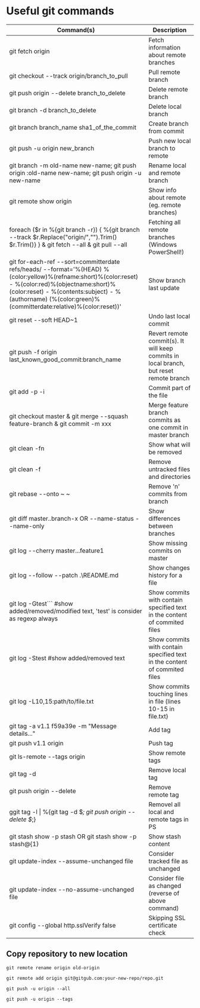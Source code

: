# Useful git commands #


| Command(s) | Description |
|---|---|
|git fetch origin|Fetch information about remote branches|
|git checkout --track origin/branch_to_pull|Pull remote branch|
|git push origin --delete branch_to_delete|Delete remote branch|
|git branch -d branch_to_delete|Delete local branch|
|git branch branch_name sha1_of_the_commit|Create branch from commit|
|git push -u origin new_branch|Push new local branch to remote|
| git branch -m old-name new-name; git push origin :old-name new-name; git push origin -u new-name|Rename local and remote branch|
|git remote show origin|Show info about remote (eg. remote branches)|
|foreach ($r in %{git branch -r}) { %{git branch --track $r.Replace("origin/","").Trim() $r.Trim()} } & git fetch --all & git pull --all |Fetching all remote branches (Windows PowerShell!)|
|git for-each-ref --sort=committerdate refs/heads/ --format='%(HEAD) %(color:yellow)%(refname:short)%(color:reset) - %(color:red)%(objectname:short)%(color:reset) - %(contents:subject) - %(authorname) (%(color:green)%(committerdate:relative)%(color:reset))'|Show branch last update|
|git reset --soft HEAD~1|Undo last local commit|
|git push -f origin last_known_good_commit:branch_name|Revert remote commit(s). It will keep commits in local branch, but reset remote branch|
|git add <filename> -p -i|Commit part of the file|
|git checkout master & git merge --squash feature-branch & git commit -m xxx|Merge feature branch commits as one commit in master branch|
|git clean -fn|Show what will be removed|
|git clean -f|Remove untracked files and directories|
|git rebase --onto <branch name>~<first commit number to remove> <branch name>~<first commit to be kept> <branch name>|Remove 'n' commits from branch|
|git diff master..branch-x OR --name-status --name-only|Show differences between branches|
|git log --cherry master...feature1|Show missing commits on master|
|git log --follow --patch .\README.md|Show changes history for a file|
|git log -Gtest```  #show added/removed/modified text, 'test' is consider as regexp always|Show commits with contain specified text in the content of commited files|
|git log -Stest  #show added/removed text|Show commits with contain specified text in the content of commited files|
|git log -L10,15:path/to/file.txt|Show commits touching lines in file (lines 10-15 in file.txt)|
|git tag -a v1.1 f59a39e -m "Message details..."|Add tag|
|git push v1.1 origin|Push tag|
|git ls-remote --tags origin|Show remote tags|
|git tag -d <tag>|Remove local tag|
|git push origin --delete <tag> |Remove remote tag|
|ggit tag -l \| %{git tag -d $_; git push origin --delete $_;}|Removel all local and remote tags in PS|
|git stash show -p stash OR git stash show -p stash@{1}|Show stash content|
|git update-index --assume-unchanged file|Consider tracked file as unchanged|
|git update-index --no-assume-unchanged file|Consider file as changed (reverse of above command)|
|git config --global http.sslVerify false|Skipping SSL certificate check|

## Copy repository to new location ##

```
git remote rename origin old-origin

git remote add origin git@gitgub.com:your-new-repo/repo.git

git push -u origin --all

git push -u origin --tags
```
